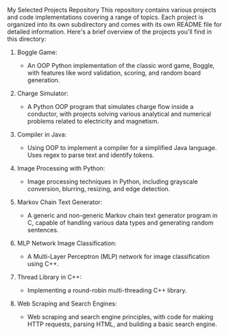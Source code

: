 My Selected Projects Repository
This repository contains various projects and code implementations covering a range of topics. Each project is organized into its own subdirectory and comes with its own README file for detailed information. Here's a brief overview of the projects you'll find in this directory:

1. Boggle Game:

   * An OOP Python implementation of the classic word game, Boggle, with features like word validation, scoring, and random board generation.

2. Charge Simulator:

   * A Python OOP program that simulates charge flow inside a conductor, with projects solving various analytical and numerical problems related to electricity and magnetism.

3. Compiler in Java:

   * Using OOP to implement a compiler for a simplified Java language. Uses regex to parse text and identify tokens.

4. Image Processing with Python:

   * Image processing techniques in Python, including grayscale conversion, blurring, resizing, and edge detection.

5. Markov Chain Text Generator:

   * A generic and non-generic Markov chain text generator program in C, capable of handling various data types and generating random sentences.

6. MLP Network Image Classification:

   * A Multi-Layer Perceptron (MLP) network for image classification using C++.

7. Thread Library in C++:

   * Implementing a round-robin multi-threading C++ library.

8. Web Scraping and Search Engines:

   * Web scraping and search engine principles, with code for making HTTP requests, parsing HTML, and building a basic search engine.
